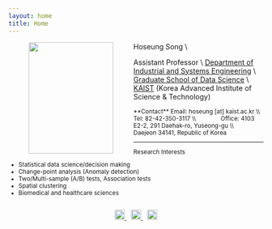 ```yaml
---
layout: home
title: Home
---
```


<img src="https://hoseungs.github.io/img/profile.png" width="167" height="220" align="left" hspace="40" />

Hoseung Song \

Assistant Professor \\
[Department of Industrial and Systems Engineering](http://ise.kaist.ac.kr) \\
[Graduate School of Data Science](https://gsds.kaist.ac.kr/eng) \\
[KAIST](https://www.kaist.ac.kr/en/) (Korea Advanced Institute of Science & Technology)


<small>
**Contact**  
Email: hoseung [at] kaist.ac.kr \\
Tel: 82-42-350-3117 \\
&ensp; &ensp; &ensp; &ensp; &ensp; Office: 4103 E2-2, 291 Daehak-ro, Yuseong-gu \\
&ensp; &ensp; &ensp; &ensp; &ensp; Daejeon 34141, Republic of Korea 
  
<br>
<hr>

Research Interests
* Statistical data science/decision making
* Change-point analysis (Anomaly detection)
* Two/Multi-sample (A/B) tests, Association tests
* Spatial clustering
* Biomedical and healthcare sciences

<br>

<center>
<a href="mailto:hoseung@kaist.ac.kr" target="_blank" title="Email">
  <img alt="Email" src="https://hoseungs.github.io/assets/css/email.png" width="20" height="20" />
</a> &ensp;
<a href="https://scholar.google.com/citations?hl=en&user=kTC7m0wAAAAJ&view_op=list_works&sortby=pubdate" target="_blank" title="Google Scholar">
  <img alt="Google Scholar" src="https://hoseungs.github.io/assets/css/gs.png" width="20" height="20" />
</a> &ensp;
<a href="https://www.linkedin.com/in/songhs/" target="_blank" title="Linkedin">
  <img alt="Linkedin" src="https://hoseungs.github.io/assets/css/linkedin.png" width="20" height="20" />
</a>
</center>
